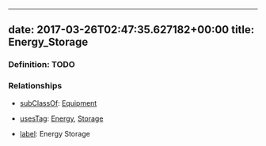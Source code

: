 
---
date: 2017-03-26T02:47:35.627182+00:00
title: Energy_Storage
---
### Definition: TODO

### Relationships

* [subClassOf](http://www.w3.org/2000/01/rdf-schema#subClassOf): [Equipment](https://brickschema.org/schema/1.0/Brick#Equipment)

* [usesTag](https://brickschema.org/schema/1.0/BrickFrame#usesTag): [Energy](https://brickschema.org/schema/1.0/BrickTag#Energy), [Storage](https://brickschema.org/schema/1.0/BrickTag#Storage)

* [label](http://www.w3.org/2000/01/rdf-schema#label): Energy Storage

